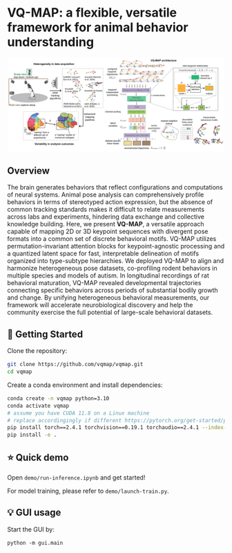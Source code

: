 # VQ-MAP: a flexible, versatile framework for animal behavior understanding

<p align="center">
  <img src="./assets/code_repo_intro.png" width="960"/>
</p>

## Overview
The brain generates behaviors that reflect configurations and computations of neural systems. Animal pose analysis can comprehensively profile behaviors in terms of stereotyped action expression, but the absence of common tracking standards makes it difficult to relate measurements across labs and experiments, hindering data exchange and collective knowledge building. Here, we present **VQ-MAP**, a versatile approach capable of mapping 2D or 3D keypoint sequences with divergent pose formats into a common set of discrete behavioral motifs. VQ-MAP utilizes permutation-invariant attention blocks for keypoint-agnostic processing and a quantized latent space for fast, interpretable delineation of motifs organized into type-subtype hierarchies. We deployed VQ-MAP to align and harmonize heterogeneous pose datasets, co-profiling rodent behaviors in multiple species and models of autism. In longitudinal recordings of rat behavioral maturation, VQ-MAP revealed developmental trajectories connecting specific behaviors across periods of substantial bodily growth and change. By unifying heterogeneous behavioral measurements, our framework will accelerate neurobiological discovery and help the community exercise the full potential of large-scale behavioral datasets. 

## :rocket: Getting Started
Clone the repository:
```bash
git clone https://github.com/vqmap/vqmap.git
cd vqmap
```

Create a conda environment and install dependencies:
```bash
conda create -n vqmap python=3.10
conda activate vqmap
# assume you have CUDA 11.8 on a Linux machine
# replace accordingingly if different https://pytorch.org/get-started/previous-versions/
pip install torch==2.4.1 torchvision==0.19.1 torchaudio==2.4.1 --index-url https://download.pytorch.org/whl/cu118
pip install -e .
```

## :star: Quick demo
Open `demo/run-inference.ipynb` and get started!

For model training, please refer to `demo/launch-train.py`.

## :bulb: GUI usage
Start the GUI by:
```
python -m gui.main
```